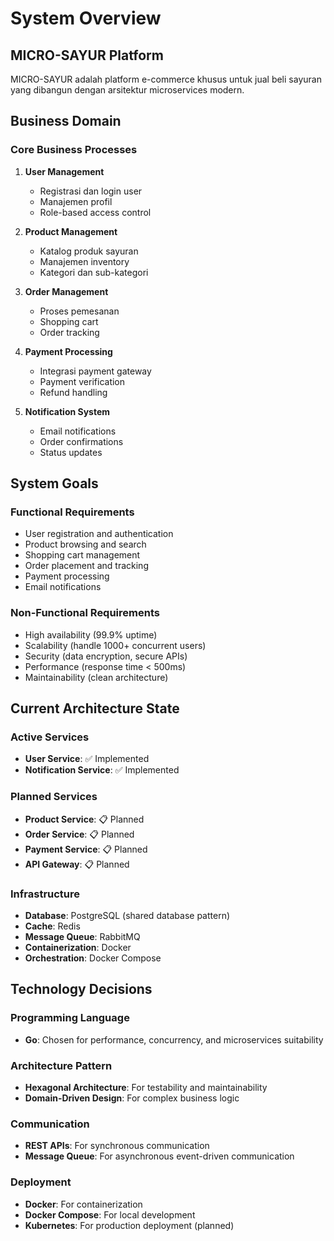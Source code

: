 # System Overview

## MICRO-SAYUR Platform

MICRO-SAYUR adalah platform e-commerce khusus untuk jual beli sayuran yang dibangun dengan arsitektur microservices modern.

## Business Domain

### Core Business Processes
1. **User Management**
   - Registrasi dan login user
   - Manajemen profil
   - Role-based access control

2. **Product Management**
   - Katalog produk sayuran
   - Manajemen inventory
   - Kategori dan sub-kategori

3. **Order Management**
   - Proses pemesanan
   - Shopping cart
   - Order tracking

4. **Payment Processing**
   - Integrasi payment gateway
   - Payment verification
   - Refund handling

5. **Notification System**
   - Email notifications
   - Order confirmations
   - Status updates

## System Goals

### Functional Requirements
- User registration and authentication
- Product browsing and search
- Shopping cart management
- Order placement and tracking
- Payment processing
- Email notifications

### Non-Functional Requirements
- High availability (99.9% uptime)
- Scalability (handle 1000+ concurrent users)
- Security (data encryption, secure APIs)
- Performance (response time < 500ms)
- Maintainability (clean architecture)

## Current Architecture State

### Active Services
- **User Service**: ✅ Implemented
- **Notification Service**: ✅ Implemented

### Planned Services
- **Product Service**: 📋 Planned
- **Order Service**: 📋 Planned
- **Payment Service**: 📋 Planned
- **API Gateway**: 📋 Planned

### Infrastructure
- **Database**: PostgreSQL (shared database pattern)
- **Cache**: Redis
- **Message Queue**: RabbitMQ
- **Containerization**: Docker
- **Orchestration**: Docker Compose

## Technology Decisions

### Programming Language
- **Go**: Chosen for performance, concurrency, and microservices suitability

### Architecture Pattern
- **Hexagonal Architecture**: For testability and maintainability
- **Domain-Driven Design**: For complex business logic

### Communication
- **REST APIs**: For synchronous communication
- **Message Queue**: For asynchronous event-driven communication

### Deployment
- **Docker**: For containerization
- **Docker Compose**: For local development
- **Kubernetes**: For production deployment (planned)

